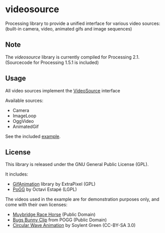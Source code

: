 videosource
===========

Processing library to provide a unified interface 
for various video sources:  
(built-in camera, video,
animated gifs and image sequences)

## Note 

The *videosource* library is currently compiled for Processing 2.1.  
(Sourcecode for Processing 1.5.1 is included)

## Usage

All video sources implement the [VideoSource](src/processing-2.1/bitcraftlab/videosource/VideoSource.java) interface

Available sources:

- Camera
- ImageLoop
- OggVideo
- AnimatedGif

See the included [example](examples/video_loops).

## License

This library is released under the GNU General Public License (GPL).

It includes:

- [GifAnimation](http://www.extrapixel.ch/processing/gifAnimation/) library by ExtraPixel (GPL) 
- [PoGG](http://www.activovision.com/pogg/doku.php) by Octavi Estapé (LGPL)

The videos used in the example are for demonstration purposes only,
and come with their own licenses:

- [Muybridge Race Horse](http://en.wikipedia.org/wiki/File:Muybridge_race_horse_animated.gif) (Public Domain)
- [Bugs Bunny Clip](http://sourceforge.net/projects/pogg/files/data/BugsShort.ogg/download) from POGG (Public Domain)
- [Circular Wave Animation](http://commons.wikimedia.org/wiki/File:Blender3D_CircularWaveAnim.gif) by Soylent Green (CC-BY-SA 3.0)

 


